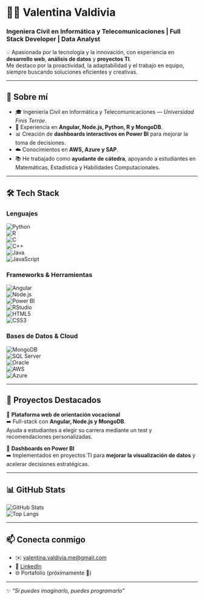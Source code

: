 # 👩‍💻 Valentina Valdivia  

### Ingeniera Civil en Informática y Telecomunicaciones | Full Stack Developer | Data Analyst  

💡 Apasionada por la tecnología y la innovación, con experiencia en **desarrollo web**, **análisis de datos** y **proyectos TI**.  
Me destaco por la proactividad, la adaptabilidad y el trabajo en equipo, siempre buscando soluciones eficientes y creativas.  

---

## 🚀 Sobre mí  
- 🎓 Ingeniería Civil en Informática y Telecomunicaciones — *Universidad Finis Terrae*.  
- 🔧 Experiencia en **Angular, Node.js, Python, R y MongoDB**.  
- 📊 Creación de **dashboards interactivos en Power BI** para mejorar la toma de decisiones.  
- ☁️ Conocimientos en **AWS, Azure y SAP**.  
- 📚 He trabajado como **ayudante de cátedra**, apoyando a estudiantes en Matemáticas, Estadística y Habilidades Computacionales.  

---

## 🛠️ Tech Stack  

### Lenguajes  
![Python](https://img.shields.io/badge/Python-3776AB?style=for-the-badge&logo=python&logoColor=white)  
![R](https://img.shields.io/badge/R-276DC3?style=for-the-badge&logo=r&logoColor=white)  
![C](https://img.shields.io/badge/C-00599C?style=for-the-badge&logo=c&logoColor=white)  
![C++](https://img.shields.io/badge/C++-00599C?style=for-the-badge&logo=cplusplus&logoColor=white)  
![Java](https://img.shields.io/badge/Java-ED8B00?style=for-the-badge&logo=openjdk&logoColor=white)  
![JavaScript](https://img.shields.io/badge/JavaScript-F7DF1E?style=for-the-badge&logo=javascript&logoColor=black)  

### Frameworks & Herramientas  
![Angular](https://img.shields.io/badge/Angular-DD0031?style=for-the-badge&logo=angular&logoColor=white)  
![Node.js](https://img.shields.io/badge/Node.js-339933?style=for-the-badge&logo=nodedotjs&logoColor=white)  
![Power BI](https://img.shields.io/badge/Power%20BI-F2C811?style=for-the-badge&logo=powerbi&logoColor=black)  
![RStudio](https://img.shields.io/badge/RStudio-75AADB?style=for-the-badge&logo=rstudio&logoColor=white)  
![HTML5](https://img.shields.io/badge/HTML5-E34F26?style=for-the-badge&logo=html5&logoColor=white)  
![CSS3](https://img.shields.io/badge/CSS3-1572B6?style=for-the-badge&logo=css3&logoColor=white)  

### Bases de Datos & Cloud  
![MongoDB](https://img.shields.io/badge/MongoDB-47A248?style=for-the-badge&logo=mongodb&logoColor=white)  
![SQL Server](https://img.shields.io/badge/SQL%20Server-CC2927?style=for-the-badge&logo=microsoftsqlserver&logoColor=white)  
![Oracle](https://img.shields.io/badge/Oracle-F80000?style=for-the-badge&logo=oracle&logoColor=white)  
![AWS](https://img.shields.io/badge/AWS-232F3E?style=for-the-badge&logo=amazonaws&logoColor=white)  
![Azure](https://img.shields.io/badge/Azure-0078D4?style=for-the-badge&logo=microsoftazure&logoColor=white)  

---

## 📂 Proyectos Destacados  
🔹 **Plataforma web de orientación vocacional**  
➡️ Full-stack con **Angular, Node.js y MongoDB**.  
Ayuda a estudiantes a elegir su carrera mediante un test y recomendaciones personalizadas.  

🔹 **Dashboards en Power BI**  
➡️ Implementados en proyectos TI para **mejorar la visualización de datos** y acelerar decisiones estratégicas.  

---

## 📊 GitHub Stats  
![GitHub Stats](https://github-readme-stats.vercel.app/api?username=Valentina1891&show_icons=true&theme=radical)  
![Top Langs](https://github-readme-stats.vercel.app/api/top-langs/?username=Valentina1891&layout=compact&theme=radical)  

---

## 📫 Conecta conmigo  
- ✉️ [valentina.valdivia.me@gmail.com](mailto:valentina.valdivia.me@gmail.com)  
- 💼 [LinkedIn](https://www.linkedin.com/in/valentina-valdivia-meneses-4b89a12a3)  
- 🌐 Portafolio (próximamente 🚀)  

---

✨ *“Si puedes imaginarlo, puedes programarlo”*  
